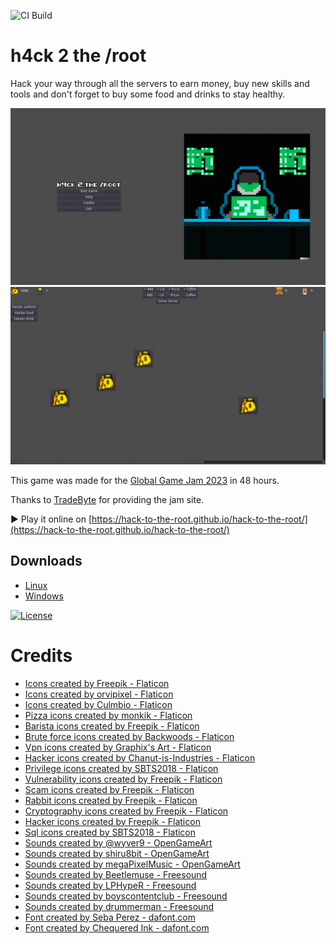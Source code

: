 ![CI Build](https://github.com/hack-to-the-root/hack-to-the-root/actions/workflows/godot-ci.yml/badge.svg)

# h4ck 2 the /root

Hack your way through all the servers to earn money, buy new skills and tools and don't forget to buy some food and drinks to stay healthy.

![](assets/screenshots/menu.png)
![](assets/screenshots/game.png)

This game was made for the [Global Game Jam 2023](https://globalgamejam.org/2023/games/h4ck-2-root-5) in 48 hours.

Thanks to [TradeByte](https://www.tradebyte.com/en) for providing the jam site.

▶ Play it online on [https://hack-to-the-root.github.io/hack-to-the-root/](https://hack-to-the-root.github.io/hack-to-the-root/)

## Downloads
* [Linux](https://hack-to-the-root.github.io/hack-to-the-root/hack-to-the-root.x86_64)
* [Windows](https://hack-to-the-root.github.io/hack-to-the-root/hack-to-the-root.exe)

[![License](https://i.creativecommons.org/l/by-nc-sa/4.0/88x31.png)](https://creativecommons.org/licenses/by-nc-sa/4.0)

# Credits
- [Icons created by Freepik - Flaticon](https://www.flaticon.com/authors/freepik)
- [Icons created by orvipixel - Flaticon](https://www.flaticon.com/authors/orvipixel)
- [Icons created by Culmbio - Flaticon](https://www.flaticon.com/authors/culmbio)
- [Pizza icons created by monkik - Flaticon](https://www.flaticon.com/free-icons/pizza)
- [Barista icons created by Freepik - Flaticon](https://www.flaticon.com/free-icons/barista)
- [Brute force icons created by Backwoods - Flaticon](https://www.flaticon.com/free-icons/brute-force)
- [Vpn icons created by Graphix's Art - Flaticon](https://www.flaticon.com/free-icons/vpn)
- [Hacker icons created by Chanut-is-Industries - Flaticon](https://www.flaticon.com/free-icons/hacker)
- [Privilege icons created by SBTS2018 - Flaticon](https://www.flaticon.com/free-icons/privilege)
- [Vulnerability icons created by Freepik - Flaticon](https://www.flaticon.com/free-icons/vulnerability)
- [Scam icons created by Freepik - Flaticon](https://www.flaticon.com/free-icons/scam)
- [Rabbit icons created by Freepik - Flaticon](https://www.flaticon.com/free-icons/rabbit)
- [Cryptography icons created by Freepik - Flaticon](https://www.flaticon.com/free-icons/cryptography)
- [Hacker icons created by Freepik - Flaticon](https://www.flaticon.com/free-icons/hacker)
- [Sql icons created by SBTS2018 - Flaticon](https://www.flaticon.com/free-icons/sql)
- [Sounds created by @wyver9 - OpenGameArt](https://wyver9.bandcamp.com/)
- [Sounds created by shiru8bit - OpenGameArt](https://opengameart.org/content/8-bit-chiptune-after-the-rain)
- [Sounds created by megaPixelMusic - OpenGameArt](https://soundcloud.com/megapixelmusic)
- [Sounds created by Beetlemuse - Freesound](https://freesound.org/people/Beetlemuse/sounds/529082/)
- [Sounds created by LPHypeR - Freesound](https://freesound.org/people/LPHypeR/sounds/564590/)
- [Sounds created by boyscontentclub - Freesound](https://freesound.org/people/boyscontentclub/sounds/521585/)
- [Sounds created by drummerman - Freesound](https://freesound.org/people/drummerman/sounds/368129/)
- [Font created by Seba Perez - dafont.com](https://www.dafont.com/de/8-bit-hud.font)
- [Font created by Chequered Ink - dafont.com](https://www.dafont.com/de/bittypix-monospace.font)
